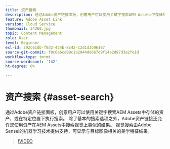 ```yaml
---
title: 资产搜索
description: 通过Adobe资产链接面板，创意用户可以使用关键字搜索AEM Assets中存储的资产，或在特定位置下执行搜索。 除了基本的搜索选项之外，Adobe资产链接还允许您使用资产在AEM Assets中搜索视觉上类似的结果。 视觉搜索由Adobe Sensei的机器学习技术提供支持，可显示与目标图像相关的美学特征结果。
feature: Adobe Asset Link
version: Cloud Service
thumbnail: 34260.jpg
topic: Content Management
role: User
level: Beginner
exl-id: 292c61db-f8d2-424b-8c42-12d1d3b06167
source-git-commit: f0c6e6cd09c1a2944de667d9f14a2d87d3e2fe1d
workflow-type: tm+mt
source-wordcount: '142'
ht-degree: 0%

---
```


# 资产搜索 {#asset-search}

通过Adobe资产链接面板，创意用户可以使用关键字搜索AEM Assets中存储的资产，或在特定位置下执行搜索。 除了基本的搜索选项之外，Adobe资产链接还允许您使用资产在AEM Assets中搜索视觉上类似的结果。 视觉搜索由Adobe Sensei的机器学习技术提供支持，可显示与目标图像相关的美学特征结果。

>[!VIDEO](https://video.tv.adobe.com/v/34260/?quality=12)
